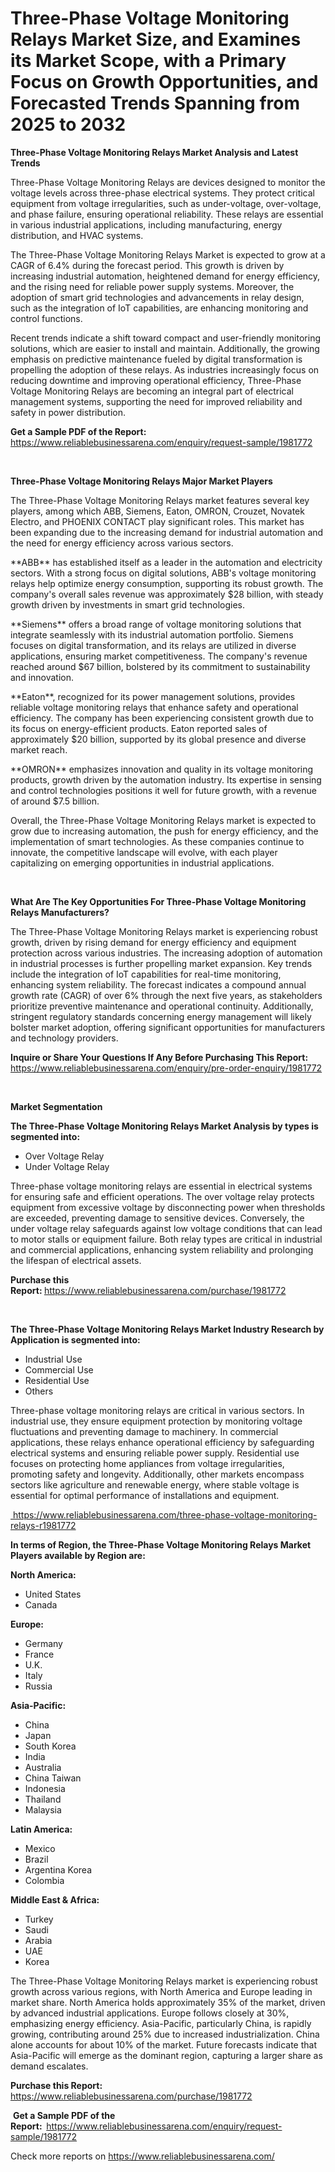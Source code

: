 <p><h1>Three-Phase Voltage Monitoring Relays Market Size, and Examines its Market Scope, with a Primary Focus on Growth Opportunities, and Forecasted Trends Spanning from 2025 to 2032</h1></p><p><strong>Three-Phase Voltage Monitoring Relays Market Analysis and Latest Trends</strong></p>
<p><p>Three-Phase Voltage Monitoring Relays are devices designed to monitor the voltage levels across three-phase electrical systems. They protect critical equipment from voltage irregularities, such as under-voltage, over-voltage, and phase failure, ensuring operational reliability. These relays are essential in various industrial applications, including manufacturing, energy distribution, and HVAC systems.</p><p>The Three-Phase Voltage Monitoring Relays Market is expected to grow at a CAGR of 6.4% during the forecast period. This growth is driven by increasing industrial automation, heightened demand for energy efficiency, and the rising need for reliable power supply systems. Moreover, the adoption of smart grid technologies and advancements in relay design, such as the integration of IoT capabilities, are enhancing monitoring and control functions.</p><p>Recent trends indicate a shift toward compact and user-friendly monitoring solutions, which are easier to install and maintain. Additionally, the growing emphasis on predictive maintenance fueled by digital transformation is propelling the adoption of these relays. As industries increasingly focus on reducing downtime and improving operational efficiency, Three-Phase Voltage Monitoring Relays are becoming an integral part of electrical management systems, supporting the need for improved reliability and safety in power distribution.</p></p>
<p><strong>Get a Sample PDF of the Report:&nbsp;</strong> <a href="https://www.reliablebusinessarena.com/enquiry/request-sample/1981772?utm_campaign=2217&utm_medium=2&utm_source=Github&utm_content=ia&utm_term=07042025&utm_id=three-phase-voltage-monitoring-relays">https://www.reliablebusinessarena.com/enquiry/request-sample/1981772</a></p>
<p>&nbsp;</p>
<p><strong>Three-Phase Voltage Monitoring Relays Major Market Players</strong></p>
<p><p>The Three-Phase Voltage Monitoring Relays market features several key players, among which ABB, Siemens, Eaton, OMRON, Crouzet, Novatek Electro, and PHOENIX CONTACT play significant roles. This market has been expanding due to the increasing demand for industrial automation and the need for energy efficiency across various sectors.</p><p>**ABB** has established itself as a leader in the automation and electricity sectors. With a strong focus on digital solutions, ABB's voltage monitoring relays help optimize energy consumption, supporting its robust growth. The company's overall sales revenue was approximately $28 billion, with steady growth driven by investments in smart grid technologies.</p><p>**Siemens** offers a broad range of voltage monitoring solutions that integrate seamlessly with its industrial automation portfolio. Siemens focuses on digital transformation, and its relays are utilized in diverse applications, ensuring market competitiveness. The company's revenue reached around $67 billion, bolstered by its commitment to sustainability and innovation.</p><p>**Eaton**, recognized for its power management solutions, provides reliable voltage monitoring relays that enhance safety and operational efficiency. The company has been experiencing consistent growth due to its focus on energy-efficient products. Eaton reported sales of approximately $20 billion, supported by its global presence and diverse market reach.</p><p>**OMRON** emphasizes innovation and quality in its voltage monitoring products, growth driven by the automation industry. Its expertise in sensing and control technologies positions it well for future growth, with a revenue of around $7.5 billion.</p><p>Overall, the Three-Phase Voltage Monitoring Relays market is expected to grow due to increasing automation, the push for energy efficiency, and the implementation of smart technologies. As these companies continue to innovate, the competitive landscape will evolve, with each player capitalizing on emerging opportunities in industrial applications.</p></p>
<p>&nbsp;</p>
<p><strong>What Are The Key Opportunities For Three-Phase Voltage Monitoring Relays Manufacturers?</strong></p>
<p><p>The Three-Phase Voltage Monitoring Relays market is experiencing robust growth, driven by rising demand for energy efficiency and equipment protection across various industries. The increasing adoption of automation in industrial processes is further propelling market expansion. Key trends include the integration of IoT capabilities for real-time monitoring, enhancing system reliability. The forecast indicates a compound annual growth rate (CAGR) of over 6% through the next five years, as stakeholders prioritize preventive maintenance and operational continuity. Additionally, stringent regulatory standards concerning energy management will likely bolster market adoption, offering significant opportunities for manufacturers and technology providers.</p></p>
<p><strong>Inquire or Share Your Questions If Any Before Purchasing This Report:</strong> <a href="https://www.reliablebusinessarena.com/enquiry/pre-order-enquiry/1981772?utm_campaign=2217&utm_medium=2&utm_source=Github&utm_content=ia&utm_term=07042025&utm_id=three-phase-voltage-monitoring-relays">https://www.reliablebusinessarena.com/enquiry/pre-order-enquiry/1981772</a></p>
<p>&nbsp;</p>
<p><strong>Market Segmentation</strong></p>
<p><strong>The Three-Phase Voltage Monitoring Relays Market Analysis by types is segmented into:</strong></p>
<p><ul><li>Over Voltage Relay</li><li>Under Voltage Relay</li></ul></p>
<p><p>Three-phase voltage monitoring relays are essential in electrical systems for ensuring safe and efficient operations. The over voltage relay protects equipment from excessive voltage by disconnecting power when thresholds are exceeded, preventing damage to sensitive devices. Conversely, the under voltage relay safeguards against low voltage conditions that can lead to motor stalls or equipment failure. Both relay types are critical in industrial and commercial applications, enhancing system reliability and prolonging the lifespan of electrical assets.</p></p>
<p><strong>Purchase this Report:&nbsp;</strong><a href="https://www.reliablebusinessarena.com/purchase/1981772?utm_campaign=2217&utm_medium=2&utm_source=Github&utm_content=ia&utm_term=07042025&utm_id=three-phase-voltage-monitoring-relays">https://www.reliablebusinessarena.com/purchase/1981772</a></p>
<p>&nbsp;</p>
<p><strong>The Three-Phase Voltage Monitoring Relays Market Industry Research by Application is segmented into:</strong></p>
<p><ul><li>Industrial Use</li><li>Commercial Use</li><li>Residential Use</li><li>Others</li></ul></p>
<p><p>Three-phase voltage monitoring relays are critical in various sectors. In industrial use, they ensure equipment protection by monitoring voltage fluctuations and preventing damage to machinery. In commercial applications, these relays enhance operational efficiency by safeguarding electrical systems and ensuring reliable power supply. Residential use focuses on protecting home appliances from voltage irregularities, promoting safety and longevity. Additionally, other markets encompass sectors like agriculture and renewable energy, where stable voltage is essential for optimal performance of installations and equipment.</p></p>
<p><a href="https://www.reliablebusinessarena.com/three-phase-voltage-monitoring-relays-r1981772?utm_campaign=2217&utm_medium=2&utm_source=Github&utm_content=ia&utm_term=07042025&utm_id=three-phase-voltage-monitoring-relays">&nbsp;https://www.reliablebusinessarena.com/three-phase-voltage-monitoring-relays-r1981772</a></p>
<p><strong>In terms of Region, the Three-Phase Voltage Monitoring Relays Market Players available by Region are:</strong></p>
<p>
    <p> <strong> North America: </strong>
        <ul>
            <li>United States</li>
            <li>Canada</li>
        </ul>
        </p> 
    <p> <strong> Europe: </strong>
        <ul>
            <li>Germany</li>
            <li>France</li>
            <li>U.K.</li>
            <li>Italy</li>
            <li>Russia</li>
        </ul>
        </p> 
    <p> <strong> Asia-Pacific: </strong>
        <ul>
            <li>China</li>
            <li>Japan</li>
            <li>South Korea</li>
            <li>India</li>
            <li>Australia</li>
            <li>China Taiwan</li>
            <li>Indonesia</li>
            <li>Thailand</li>
            <li>Malaysia</li>
        </ul>
        </p> 
    <p> <strong> Latin America: </strong>
        <ul>
            <li>Mexico</li>
            <li>Brazil</li>
            <li>Argentina Korea</li>
            <li>Colombia</li>
        </ul>
        </p> 
    <p> <strong> Middle East & Africa: </strong>
        <ul>
            <li>Turkey</li>
            <li>Saudi</li>
            <li>Arabia</li>
            <li>UAE</li>
            <li>Korea</li>
        </ul>
    </p>
    </p>
<p><p>The Three-Phase Voltage Monitoring Relays market is experiencing robust growth across various regions, with North America and Europe leading in market share. North America holds approximately 35% of the market, driven by advanced industrial applications. Europe follows closely at 30%, emphasizing energy efficiency. Asia-Pacific, particularly China, is rapidly growing, contributing around 25% due to increased industrialization. China alone accounts for about 10% of the market. Future forecasts indicate that Asia-Pacific will emerge as the dominant region, capturing a larger share as demand escalates.</p></p>
<p><strong>Purchase this Report: </strong><a href="https://www.reliablebusinessarena.com/purchase/1981772?utm_campaign=2217&utm_medium=2&utm_source=Github&utm_content=ia&utm_term=07042025&utm_id=three-phase-voltage-monitoring-relays">https://www.reliablebusinessarena.com/purchase/1981772</a></p>
<p>&nbsp;<strong>Get a Sample PDF of the Report:&nbsp;&nbsp;</strong><a href="https://www.reliablebusinessarena.com/enquiry/request-sample/1981772?utm_campaign=2217&utm_medium=2&utm_source=Github&utm_content=ia&utm_term=07042025&utm_id=three-phase-voltage-monitoring-relays">https://www.reliablebusinessarena.com/enquiry/request-sample/1981772</a></p>
<p><strong></strong></p>
<p>Check more reports on <a href="https://www.reliablebusinessarena.com/?utm_campaign=2217&utm_medium=2&utm_source=Github&utm_content=ia&utm_term=07042025&utm_id=three-phase-voltage-monitoring-relays">https://www.reliablebusinessarena.com/</a></p>